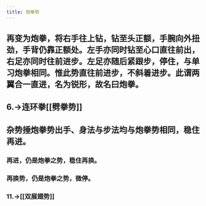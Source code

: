 ```yaml
---
title: 炮拳势
---
```


## 再变为炮拳，将右手往上钻，钻至头正额，手腕向外扭劲，手背仍靠正额处。左手亦同时钻至心口直往前出，右足亦同时往前进步。左足亦随后紧跟步，停住，与单习炮拳相同。惟此势直往前进步，不斜着进步。此谓两翼合一直进，名为锐形，故名曰炮拳。

## 6.->连环拳[[劈拳势]]
## 杂势捶炮拳势出手、身法与步法均与炮拳势相同，稳住再进。
### 再进，仍是炮拳之势，稳住再换。
### 再换势，仍是炮拳之势，微停。
### 11.->[[双展翅势]]
